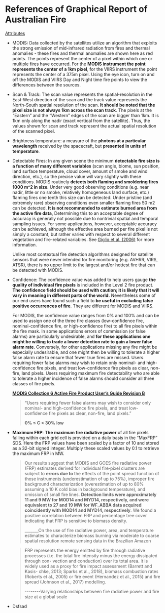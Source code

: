 # References of Graphical Report of Australian Fire

[Attributes](https://earthdata.nasa.gov/faq/firms-faq#ed-modis-fire-onground)

- MODIS: Data collected by the satellites utilize an algorithm that exploits the strong emission of mid-infrared radiation from fires and thermal anomalies - these fires and thermal anomalies are shown here as red points. The points represent the center of a pixel within which one or multiple fires have occurred. For the **MODIS instrument the point represents the center of a 1km pixel**, for the VIIRS instrument the point represents the center of a 375m pixel. Using the eye icon, turn on and off the MODIS and VIIRS Day and Night time fire points to view the differences between the sources.

- Scan & Track: The scan value represents the spatial-resolution in the East-West direction of the scan and the track value represents the North-South spatial resolution of the scan. 
  **It should be noted that the pixel size is not always 1km across the scan track**. The pixels at the “Eastern” and the “Western” edges of the scan are bigger than 1km. It is 1km only along the nadir (exact vertical from the satellite). Thus, the values shown for scan and track represent the actual spatial resolution of the scanned pixel.

- Brightness temperature: a measure of the **photons at a particular wavelength** received by the spacecraft, but **presented in units of temperature**.

- Detectable Fires: In any given scene the minimum **detectable fire size is a function of many different variables** (scan angle, biome, sun position, land surface temperature, cloud cover, amount of smoke and wind direction, etc.), so the precise value will vary slightly with these conditions. MODIS routinely **detects both flaming and smoldering fires 1000 m^2 in size**. Under very good observing conditions (e.g. near nadir, little or no smoke, relatively homogeneous land surface, etc.) flaming fires one tenth this size can be detected. Under pristine (and extremely rare) observing conditions even smaller flaming fires 50 m2 can be detected. **It is not recommended to estimate burned area from the active fire data**, Determining this to an acceptable degree of accuracy is generally not possible due to nontrivial spatial and temporal sampling issues. For some applications, however, acceptable accuracy can be achieved, although the effective area burned per fire pixel is not simply a constant, but rather varies with respect to several different vegetation and fire-related variables. See [Giglio et al. (2006)](https://earthdata.nasa.gov/earth-observation-data/near-real-time/firms/about-firms#ed-firms-publications) for more information.

  Unlike most contextual fire detection algorithms designed for satellite sensors that were never intended for fire monitoring (e.g. AVHRR, VIRS, ATSR), there is no upper limit to the largest and/or hottest fire that can be detected with MODIS.

- Confidence: The confidence value was added to help users gauge **the quality of individual fire pixels** is included in the Level 2 fire product. **The confidence field should be used with caution; it is likely that it will vary in meaning in different parts of the world.** Nevertheless some of our end users have found such a field to **be useful in excluding false positive occurrences of fire**. They are different for MODIS and VIIRS.

  For MODIS, the confidence value ranges from 0% and 100% and can be used to assign one of the three fire classes (low-confidence fire, nominal-confidence fire, or high-confidence fire) to all fire pixels within the fire mask. In some applications errors of commission (or false alarms) are particularly undesirable, and **for these applications one might be willing to trade a lower detection rate to gain a lower false alarm rate**. Conversely, for other applications missing any fire might be especially undesirable, and one might then be willing to tolerate a higher false alarm rate to ensure that fewer true fires are missed. Users requiring fewer false alarms may wish to retain only nominal- and high-confidence fire pixels, and treat low-confidence fire pixels as clear, non-fire, land pixels. Users requiring maximum fire detectability who are able to tolerate a higher incidence of false alarms should consider all three classes of fire pixels.
  
  [**MODIS Collection 6 Active Fire Product User’s Guide Revision B**](https://cdn.earthdata.nasa.gov/conduit/upload/10575/MODIS_C6_Fire_User_Guide_B.pdf)
  
  > “Users requiring fewer false alarms may wish to consider only nominal- and high-confidence fire pixels, and treat low-confidence fire pixels as clear, non-fire, land pixels.”
  >
  > **0% ≤ C < 30% low**
  
  

- **Maximum FRP**: **The maximum fire radiative power** of all fire pixels falling within each grid cell is provided on a daily basis in the “MaxFRP” SDS. Here the FRP values have been scaled by a factor of 10 and stored as a 32-bit signed integer. Multiply these scaled values by 0.1 to retrieve the maximum FRP in MW.

  >Our results suggest that MODIS and GOES fire radiative power (FRP) estimates derived for individual fire‐pixel clusters are subject to **errors due to** the effects of the point spread function of those instruments (underestimation of up to 75%), improper fire background characterization (overestimation of up to 80% assuming a 10 K cold bias in background temperature), and omission of small fire lines. **Detection limits were approximately 11 and 9 MW for MOD14 and MYD14, respectively, and were equivalent to 27 and 19 MW for WF_ABBA data acquired coincidently with MOD14 and MYD14, respectively**. We found a positive correlation between FRP and percentage tree cover indicating that FRP is sensitive to biomass density.
  >
  >_______On the use of fire radiative power, area, and temperature estimates to characterize biomass burning via moderate to coarse spatial resolution remote sensing data in the Brazilian Amazon

  > FRP represents the energy emitted by fire through radiative processes (i.e. the total fire intensity minus the energy dissipated through con- vection and conduction) over its total area. It is widely used as a proxy for fire impact assessment (Barrett and Kasis- chke, 2013; Sparks et al., 2018), biomass combustion rates (Roberts et al., 2005) or fire event (Hernandez et al., 2015) and fire spread (Johnson et al., 2017) modelling. 
  >
  > --------Varying relationships between fire radiative power and fire size at a global scale

- Dsfsad